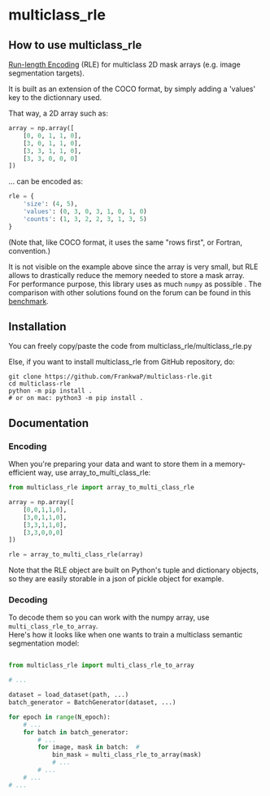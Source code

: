 # multiclass_rle

## How to use multiclass_rle

[Run-length Encoding](https://en.wikipedia.org/wiki/Run-length_encoding) (RLE) for multiclass 2D mask arrays (e.g. image segmentation targets).  

It is built as an extension of the COCO format, by simply adding a 'values' key to the dictionnary used.  

That way, a 2D array such as:

```python
array = np.array([
    [0, 0, 1, 1, 0],
    [3, 0, 1, 1, 0],
    [3, 3, 1, 1, 0],
    [3, 3, 0, 0, 0]
])
```

… can be encoded as:

```python
rle = {
    'size': (4, 5),
    'values': (0, 3, 0, 3, 1, 0, 1, 0)
    'counts': (1, 3, 2, 2, 3, 1, 3, 5)
}
```

(Note that, like COCO format, it uses the same "rows first", or Fortran, convention.)

It is not visible on the example above since the array is very small, but RLE allows to drastically reduce the memory needed to store a mask array.  
For performance purpose, this library uses as much `numpy` as possible . The comparison with other solutions found on the forum can be found in this [benchmark](benchmark.ipynb).  

## Installation

You can freely copy/paste the code from multiclass_rle/multiclass_rle.py

Else, if you want to install multiclass_rle from GitHub repository, do:

```console
git clone https://github.com/FrankwaP/multiclass-rle.git
cd multiclass-rle
python -m pip install .
# or on mac: python3 -m pip install .
```

## Documentation

### Encoding

When you're preparing your data and want to store them in a memory-efficient way, use array_to_multi_class_rle:  

```python
from multiclass_rle import array_to_multi_class_rle

array = np.array([
    [0,0,1,1,0],
    [3,0,1,1,0],
    [3,3,1,1,0],
    [3,3,0,0,0]
])

rle = array_to_multi_class_rle(array)
```

Note that the RLE object are built on Python's tuple and dictionary objects, so they are easily storable in a json of pickle object for example.

### Decoding

To decode them so you can work with the numpy array, use `multi_class_rle_to_array`.  
Here's how it looks like when one wants to train a multiclass semantic segmentation model:

```python

from multiclass_rle import multi_class_rle_to_array

# ...

dataset = load_dataset(path, ...)
batch_generator = BatchGenerator(dataset, ...)

for epoch in range(N_epoch):
    # ...
    for batch in batch_generator:
        # ...
        for image, mask in batch:  # 
            bin_mask = multi_class_rle_to_array(mask)
            # ...
        # ...
    # ...
# ...
```
